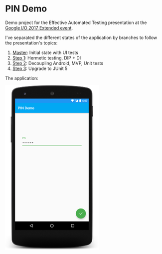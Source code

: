 # PIN Demo
Demo project for the Effective Automated Testing presentation at the [Google I/O 2017 Extended event](https://www.meetup.com/GDG-Budapest/events/238509776/).

I've separated the different states of the application by branches to follow the presentation's topics:

1. [Master](https://github.com/RolandMostoha/pin-demo/tree/master): Initial state with UI tests
2. [Step 1](https://github.com/RolandMostoha/pin-demo/tree/step-1-hermetic-testing): Hermetic testing, DIP + DI
3. [Step 2](https://github.com/RolandMostoha/pin-demo/tree/step-2-MVP): Decoupling Android, MVP, Unit tests
4. [Step 3](https://github.com/RolandMostoha/pin-demo/tree/step-3-JUnit5): Upgrade to JUnit 5

The application:

<img src="https://github.com/RolandMostoha/pin-demo/blob/master/assets/screenshot_pin_input.png" width="300">
